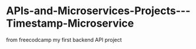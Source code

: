 # APIs-and-Microservices-Projects---Timestamp-Microservice
from freecodcamp my first backend API project
